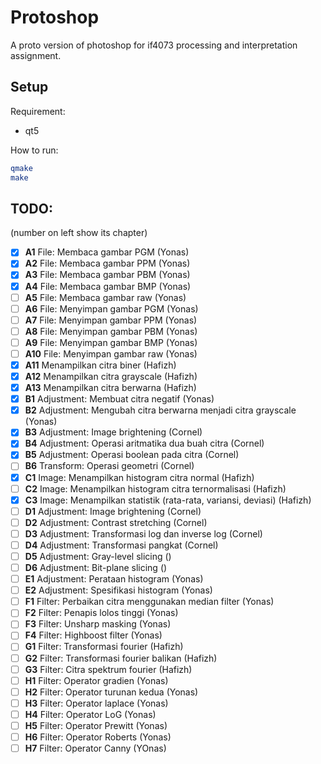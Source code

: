 # Protoshop

A proto version of photoshop for if4073 processing and interpretation assignment.

## Setup

Requirement:

- qt5

How to run:

```bash
qmake
make
```

## TODO:

(number on left show its chapter)

- [X] **A1** File: Membaca gambar PGM (Yonas)
- [X] **A2** File: Membaca gambar PPM (Yonas)
- [X] **A3** File: Membaca gambar PBM (Yonas)
- [X] **A4** File: Membaca gambar BMP (Yonas)
- [ ] **A5** File: Membaca gambar raw (Yonas)
- [ ] **A6** File: Menyimpan gambar PGM (Yonas)
- [ ] **A7** File: Menyimpan gambar PPM (Yonas)
- [ ] **A8** File: Menyimpan gambar PBM (Yonas)
- [ ] **A9** File: Menyimpan gambar BMP (Yonas)
- [ ] **A10** File: Menyimpan gambar raw (Yonas)
- [X] **A11** Menampilkan citra biner (Hafizh)
- [X] **A12** Menampilkan citra grayscale (Hafizh)
- [X] **A13** Menampilkan citra berwarna (Hafizh)
- [X] **B1** Adjustment: Membuat citra negatif (Yonas)
- [X] **B2** Adjustment: Mengubah citra berwarna menjadi citra grayscale (Yonas)
- [X] **B3** Adjustment: Image brightening (Cornel)
- [X] **B4** Adjustment: Operasi aritmatika dua buah citra (Cornel)
- [X] **B5** Adjustment: Operasi boolean pada citra (Cornel)
- [ ] **B6** Transform: Operasi geometri (Cornel)
- [X] **C1** Image: Menampilkan histogram citra normal (Hafizh)
- [ ] **C2** Image: Menampilkan histogram citra ternormalisasi (Hafizh)
- [X] **C3** Image: Menampilkan statistik (rata-rata, variansi, deviasi) (Hafizh)
- [ ] **D1** Adjustment: Image brightening (Cornel)
- [ ] **D2** Adjustment: Contrast stretching (Cornel)
- [ ] **D3** Adjustment: Transformasi log dan inverse log (Cornel)
- [ ] **D4** Adjustment: Transformasi pangkat (Cornel)
- [ ] **D5** Adjustment: Gray-level slicing ()
- [ ] **D6** Adjustment: Bit-plane slicing ()
- [ ] **E1** Adjustment: Perataan histogram (Yonas)
- [ ] **E2** Adjustment: Spesifikasi histogram (Yonas)
- [ ] **F1** Filter: Perbaikan citra menggunakan median filter (Yonas)
- [ ] **F2** Filter: Penapis lolos tinggi (Yonas)
- [ ] **F3** Filter: Unsharp masking (Yonas)
- [ ] **F4** Filter: Highboost filter (Yonas)
- [ ] **G1** Filter: Transformasi fourier (Hafizh)
- [ ] **G2** Filter: Transformasi fourier balikan (Hafizh)
- [ ] **G3** Filter: Citra spektrum fourier (Hafizh)
- [ ] **H1** Filter: Operator gradien (Yonas)
- [ ] **H2** Filter: Operator turunan kedua (Yonas)
- [ ] **H3** Filter: Operator laplace (Yonas)
- [ ] **H4** Filter: Operator LoG (Yonas)
- [ ] **H5** Filter: Operator Prewitt (Yonas)
- [ ] **H6** Filter: Operator Roberts (Yonas)
- [ ] **H7** Filter: Operator Canny (YOnas)
